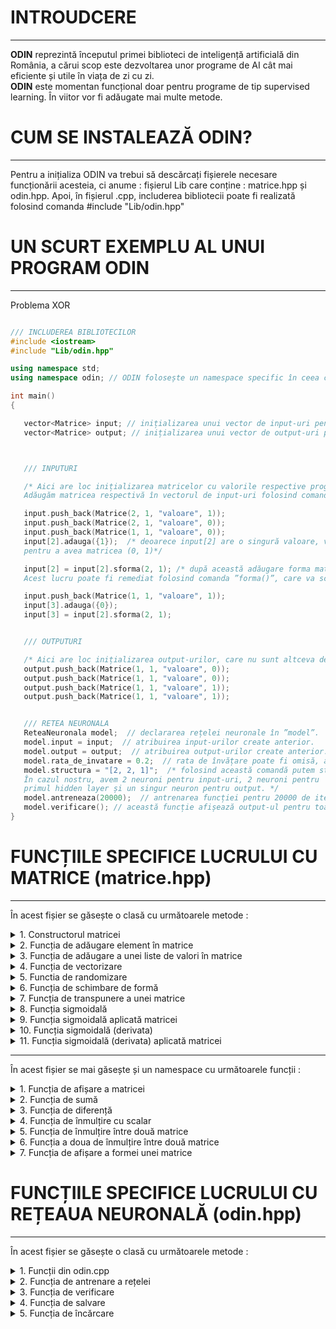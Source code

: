 # INTROUDCERE
---
<b>ODIN</b> reprezintă începutul primei biblioteci de inteligență artificială din România, a cărui scop este dezvoltarea unor programe de AI cât mai eficiente și utile în viața de zi cu zi. <br>
<b>ODIN</b> este momentan funcțional doar pentru programe de tip supervised learning. În viitor vor fi adăugate mai multe metode.

# CUM SE INSTALEAZĂ ODIN?
---
Pentru a inițializa ODIN va trebui să descărcați fișierele necesare funcționării acesteia, ci anume : fișierul Lib care conține : matrice.hpp și odin.hpp. 
Apoi, în fișierul .cpp, includerea bibliotecii poate fi realizată folosind comanda #include "Lib/odin.hpp"

# UN SCURT EXEMPLU AL UNUI PROGRAM ODIN
---
Problema XOR
```c++

/// INCLUDEREA BIBLIOTECILOR
#include <iostream>
#include "Lib/odin.hpp"

using namespace std;
using namespace odin; // ODIN folosește un namespace specific în ceea ce privește utilizarea funcțiilor necesare

int main()
{

   vector<Matrice> input; // inițializarea unui vector de input-uri pentru a stoca informațiile necesare training-ului.
   vector<Matrice> output; // inițializarea unui vector de output-uri pentru a stoca informațiile necesare training-ului.



   /// INPUTURI

   /* Aici are loc inițializarea matricelor cu valorile respective programului XOR.
   Adăugăm matricea respectivă în vectorul de input-uri folosind comanda ”push_back()” din biblioteca ”<vector>”. */

   input.push_back(Matrice(2, 1, "valoare", 1));
   input.push_back(Matrice(2, 1, "valoare", 0));
   input.push_back(Matrice(1, 1, "valoare", 0));
   input[2].adauga({1});  /* deoarece input[2] are o singură valoare, va trebui să adăugăm și un 1,
   pentru a avea matricea (0, 1)*/

   input[2] = input[2].sforma(2, 1); /* după această adăugare forma matricei se va schimba într-o matrice de tip coloană.
   Acest lucru poate fi remediat folosind comanda ”forma()”, care va schimba dimensiunea matricei. */

   input.push_back(Matrice(1, 1, "valoare", 1));
   input[3].adauga({0});
   input[3] = input[2].sforma(2, 1);


   /// OUTPUTURI

   /* Aici are loc inițializarea output-urilor, care nu sunt altceva decât 4 valori situate într-o matrice. */
   output.push_back(Matrice(1, 1, "valoare", 0));
   output.push_back(Matrice(1, 1, "valoare", 0));
   output.push_back(Matrice(1, 1, "valoare", 1));
   output.push_back(Matrice(1, 1, "valoare", 1));


   /// RETEA NEURONALA
   ReteaNeuronala model;  // declararea rețelei neuronale în ”model”.
   model.input = input;  // atribuirea input-urilor create anterior.
   model.output = output;  // atribuirea output-urilor create anterior.
   model.rata_de_invatare = 0.2;  // rata de învățare poate fi omisă, aceasta este default ”0.8”.
   model.structura = "[2, 2, 1]";  /* folosind această comandă putem stabili arhitectura programului.
   În cazul nostru, avem 2 neuroni pentru input-uri, 2 neuroni pentru
   primul hidden layer și un singur neuron pentru output. */
   model.antreneaza(20000);  // antrenarea funcției pentru 20000 de iterații.
   model.verificare(); // această funcție afișează output-ul pentru toate valorile din input.
}


```
# FUNCȚIILE SPECIFICE LUCRULUI CU MATRICE (matrice.hpp)
---

În acest fișier se găsește o clasă cu următoarele metode : 

<details>
   <summary> 1. Constructorul matricei </summary>
    <p>
       
  > Parametri : <br>
  <p>
      <b>numar_linii</b> : numărul de linii a matricei (tip : int)<br>
      <b>numar_coloane</b> : numărul de coloane a matricei (tip : int)<br>
      <b>tip_matrice</b> : tipul matricei, poate lua doar două valori : "valoare" sau "random", pentru valoare va inițializa matricea cu o anumită valoare, pentru random o va   inițializa cu valori random (tip : string) <br>
      <b>valoare</b> : acest parametru stabilește valoarea matricei, în cazul tipului de matrice "valoare" sau intervalul (-valoare, valoare), în cazul numerelor random (tip : double)
</p> 

  > Returnează : construiește matricea

---
       
```c++
Matrice (int numar_linii, int numar_coloane, std::string tip_matrice, double valoare)
{


  /* Aici are loc initializarea seed-ului folosind biblioteca <random>, in defavoarea implementarii functiei rand(),
  din cauza previzibilitatii acesteia */

  random_device rd;
  mt19937 mt(rd());
  uniform_real_distribution<double> dist(-valoare, valoare);

  /*
  if(numar_linii < 0 || numar_coloane < 0)  // daca numarul de linii sau coloane este mai mic decat 0, initializarea nu are sens si nu va avea loc.
  {
      std::cout << " > Numarul de linii si coloane trebuie sa fie pozitiv. \n";
      throw int(1);
  }*/

  //else
  //{
      //Matrice matrice; // initializarea unei matrice care va reprezenta matricea initializata in fisierul .cpp
      bool val = false;
      bool random = false;


      /* Aceste structuri decizionale verifica tipul matricei, transmis ca parametru prin functia principalt */
      if(tip_matrice == "valoare")
          val = true;
      if(tip_matrice == "random")
          random = true;


      for (int h = 0; h < numar_linii; h++)  // parcurgem numarul de linii al matricei
      {
          vector<double> temp;  // initializam un vector temporar care va retine valorile de pe linia "h"
          for (int w = 0; w < numar_coloane; w++)  // parcurgem numarul de coloane
          {
              if(val)  // daca tipul matricei este "valoare" adaugam in vectorul temporar valoarea respectiva
                  temp.push_back(valoare);
              else if(random)  // altfel adaugam un numar random in intervalul cunoscut
              {

                  temp.push_back((dist(mt)));
              }

          }

          this->valori.push_back(temp);  // adaugam linia curenta in matrice

      }

      this->linii = numar_linii;  // preluam numarul de linii al matricei si il atribuim clasei
      this->coloane = numar_coloane;  // preluam numarul de coloane al matricei si il atribuim clasei

  //}

  this->forma[0] = numar_linii;
  this->forma[1] = numar_coloane;


}
```
    
  </p>
   
</details>

<details>
<summary> 2. Funcția de adăugare element în matrice </summary>
   
<p>
   
   > Parametri : <br>
  <p>
   <b>valoare</b> : primește valoarea ce va fi adăugată în matrice (tip : double) <br>
</p> 

  > Returnează : - 
   
```c++

void v_adauga(double valoare)  /* unicul parametru al functiei este de tip double,
reprezentand valoarea ce va fi adaugata in matrice */
{
  Matrice vector_nou(1, this->linii * this->coloane + 1, "valoare", 0);  /* initializarea unei matrice care va stoca informatiile anterioare,
  dar, in plus, va avea si noua valoare adaugata */

  /* initializam matricea cu liniile matricei din fisierul .cpp, de asemenea, numarul de coloane se va
  incrementa cu 1, reprezentand locul pentru valoarea ce va fi adaugata */


  int index = 0;  // initializam un index care va fi pozitia in functie de linii si coloane

  for(int i = 0; i < this->linii; i++)  // parcurgem numarul de linii a matricei
  {
      for(int j = 0; j < this->coloane; j++)  // parcurgem numarul de coloane a matricei
      {
          index = i * this->coloane + j;  // construim index-ul pe baza liniei si coloanei curente
          vector_nou.valori[0][index] = this->valori[i][j];  // atribuim pozitiei curente valorile din matricea de pe pozitiile i si j
      }
  }

  vector_nou.valori[0][this->coloane * this->linii ] = valoare;  // aici adaugam valoarea dorita pe ultima pozitie a matricei

  this->linii = vector_nou.linii;  // setam numarul de linii in functie de numarul de linii ale matricei construite in functie
  this->coloane = vector_nou.coloane;  // setam numarul de coloane in functie de numarul de coloane ale matricei construite in functie
  this->valori = vector_nou.valori;  // preluam valorile din vector si le setam matricei

  this->forma[0] = this->linii;
  this->forma[1] = this->coloane;


}
```
</p>
</details>

<details>
<summary> 3. Funcția de adăugare a unei liste de valori în matrice </summary>
   
<p>
   
   > Parametri : <br>
  <p>
   <b>valoare</b> : primește ca parametru un vector de valori <br>
</p> 

  > Returnează : - 
   
```c++

// Functia ce adauga o lista de valori in matrice
void adauga(vector<double> valoare)
{
  for(int i = 0; i < valoare.size(); i++)
      this->v_adauga(valoare[i]);
}
```
</p>
</details>


<details>
<summary> 4. Funcția de vectorizare </summary>
<p>
   
  > Parametri : - <br>
  > Returnează : returnează matricea de tip coloana

```c++
Matrice vectorizare()  // aceasta functie nu primeste niciun parametru, pur si simplu schimba forma matricei intr-o matrice de tip coloana.
{
  Matrice vector_nou(1, this->linii * this->coloane, "valoare", 0);  // initializarea unei matrice care va stoca informatiile anterioare

  int index = 0;  // initializam un index care va fi pozitia in functie de linii si coloane

  for(int i = 0; i < this->linii; i++)  // parcurgem numarul de linii ale matricei
  {
      for(int j = 0; j < this->coloane; j++)  // parcurgem numarul de coloane ale matricei
      {
          index = i * this->coloane + j;  // construim index-ul pe baza liniei si coloanei curente
          vector_nou.valori[0][index] = this->valori[i][j];  // atribuim noii matrice elementele de pe pozitiile i si j
      }
  }

  this->forma[0] = this->linii;
  this->forma[1] = this->coloane;

  return vector_nou;  // returnam noua matrice de tip coloana
}
```

</p>
</details>

<details>
<summary> 5. Functia de randomizare </summary>
<p>
   
  > Parametri : <br>
  <p>
     <b>input</b> : vectorul de input-uri a căror poziții urmează să fie randomizate (tip : vector<Matrice>) <br>
     <b>output</b> : vectorul de output-uri a căror poziții urmează să fie randomizate (tip : vector<Matrice>) <br>
     <b>numar_inputuri</b> : numărul de elemente supuse randomizării (tip : int) <br>
   </p>

  > Returnează : - 
      
```c++
/* Functia de randomizare are 3 parametri. Primul este reprezentat de vectorul de input-uri,
al doilea de vectorul de output-uri, iar al treilea de numarul de elemente care sunt supuse randomizarii */
void randomizare(vector<Matrice> input, vector<Matrice> output, int numar_inputuri)
{

  /* Aici are loc initializarea seed-ului folosind biblioteca <random>, in defavoarea implementarii functiei rand(),
  din cauza previzibilitatii acesteia */
  random_device rd;
  mt19937 mt(rd());
  uniform_real_distribution<double> dist(0, numar_inputuri);


  for(int i = 0; i < numar_inputuri; i++)  // parcurgem numarul de elemente care vor fi randomizate
  {
      int random = dist(mt);  // retinem in variabila random o valoare random in intervalul [0, numar_inputuri]
      std::swap(input[i], input[random]);  // schimbam valorile de pe pozitia curenta, cu cele de pe pozitia generata random
      std::swap(output[i], output[random]);  // schimbam valorile de pe pozitia curenta, cu cele de pe pozitia generata random

  }
}

```

</p>
</details>

<details>
<summary> 6. Funcția de schimbare de formă </summary>
<p>
   
  > Parametri : <br>
  <p>
   <b>dimensiune1</b> : numărul de linii ale viitoarei matrice (tip : int) <br> 
   <b>dimensiune2</b> : numărul de coloane ale viitoarei matrice (tip : int) <br>
</p> 

  > Returnează : returnează matricea 
   
```c++
Matrice sforma(int dimensiune1, int dimensiune2)
{
  if(dimensiune1 * dimensiune2 == this->coloane * this->linii)  // daca produsul dimensiunilor introduse e egal cu cel al matricei se va realiza conversia.
  {

      Matrice vector_nou(0,0,"valoare",0), vn(dimensiune1, dimensiune2, "valoare", 0);  // initializarea unui nou vector, in care sunt copiate informatiile matricei
      vector_nou = this->vectorizare();  // transformarea matricei intr-o matrice de tip coloana

      int index = 0;  // initializam un index care va fi pozitia in functie de linii si coloane
      for(int i = 0;i < dimensiune1; i++)  // parcurgerea liniilor in functie de dimensiunea introdusa
      {
          for(int j = 0; j < dimensiune2; j++)  // parcurgerea liniilor in functie de dimensiunea introdusa
          {
              vn.valori[i][j] = vector_nou.valori[0][index];  // atribuirea noului vector cu valorile din matricea coloana principala
              index++;
          }
      }

      this->forma[0] = this->linii;
      this->forma[1] = this->coloane;

      return vn;  // returnam matricea

  }
  else  // daca dimensiunile nu sunt corespunzatoare operatia nu poate fi realizata
  {
      std::cout << " > Dimensiunea matricei nu poate fi schimbata deoarece valorile introduse nu corespund cu numarul de linii si coloane ale matricei introduse. \n";
      throw int(6);
  }

}
```

</p>
</details>

<details>
<summary> 7. Funcția de transpunere a unei matrice </summary>
<p>
   
  > Parametri : - <br> 

  > Returnează : returnează matricea transpusă

```c++
/* Aceasta functie calculeaza transpusa matricei, exemplu : pentru o matrice de (3, 1), o va converti in (1, 3) */
Matrice transpusa()
{

  int linii, coloane;
  linii = this->linii;
  coloane = this->coloane;

  Matrice vector_nou(0,0,"valoare",0), vn(coloane, linii, "valoare", 0);  // initializarea unui nou vector, in care sunt copiate informatiile matricei
  vector_nou = this->vectorizare();  // transformarea matricei intr-o matrice de tip coloana

  int index = 0;  // initializam un index care va fi pozitia in functie de linii si coloane
  for(int i = 0;i < coloane; i++)  // parcurgerea liniilor in functie de dimensiunea introdusa
  {
      for(int j = 0; j < linii; j++)  // parcurgerea liniilor in functie de dimensiunea introdusa
      {
          vn.valori[i][j] = vector_nou.valori[0][index];  // atribuirea noului vector cu valorile din matricea coloana principala
          index++;
      }
  }

  this->forma[0] = this->linii;
  this->forma[1] = this->coloane;

  return vn;  // returnam matricea

}



```

</p>
</details>

<details>
<summary> 8. Funcția sigmoidală </summary>
<p>

   > Parametri : <br>
  <p>
   <b>x</b> : primește o valoare căreia îi va aplica funcția sigmoidală (tip : double) <br>
</p> 

  > Returnează : returnează o valoare după aplicarea funcției sigmoidale 

```c++
/* Functia sigmoidala */
double sigmoid(double x)
{
  return 1 / (1 + exp(-x));  // returneaza o valoare dupa aplicarea functiei sigmoidale
}
```

</p>
</details>  
 
 
<details>
<summary> 9. Funcția sigmoidală aplicată matricei </summary>
<p>
   
   
   > Parametri : - <br> 

  > Returnează : returnează matricea

```c++
/* Aceasta metoda aplica functia sigmoidala pentru o matrice */
Matrice sigmoid_matrice()
{
  Matrice matrice(0, 0, "valoare", 0);
  int coloane = this->coloane;  // retine numarul de coloane
  int linii = this->linii;  // retine numarul de linii

  matrice = this->vectorizare();  // vectorizeaza matricea

  for(int i = 0; i < coloane * linii; i++)  // parcurge toate elementele matricei
      matrice.valori[0][i] = sigmoid(matrice.valori[0][i]);  // aplica functia sigmoidala pentru fiecare valoare

  matrice = matrice.forma(linii, coloane);  // schimba forma matricei la cea initiala
  return matrice;  // returneaza matricea
}
```

</p>
</details>  

<details>
<summary> 10. Funcția sigmoidală (derivata) </summary>
<p>
   
   
   > Parametri : <br>
  <p>
   <b>x</b> : primește o valoare căreia îi va aplica funcția sigmoidală (derivata) (tip : double) <br>
</p> 

  > Returnează : returnează o valoare dupa aplicarea funcției sigmoidale 

```c++
/* Derivata functiei sigmoidale */
double d_sigmoid(double x)
{
  return x * (1 - x);  /* o sa returneze valoarea dupa derivarea unei valori folosind functia sigmoidala (Valoarea trebuie sa aiba in componenta functia sigmoidala inainte de a fi aplicata derivata!!) */
}

```

</p>
</details>  


<details>
<summary> 11. Funcția sigmoidală (derivata) aplicată matricei </summary>
<p>
   
   > Parametri : - <br>

  > Returnează : returnează matricea

```c++
// Derivata functiei sigmoidale aplicata matricei
Matrice d_sigmoid_matrice()
{
  Matrice matrice(0, 0, "valoare", 0);
  int coloane = this->coloane;  // retine numarul de coloane
  int linii = this->linii;  // retine numarul de linii

  matrice = this->vectorizare();  // vectorizeaza matricea

  for(int i = 0; i < coloane * linii; i++)  // parcurge toate elementele matricei
      matrice.valori[0][i] = d_sigmoid(matrice.valori[0][i]);  // aplica derivata sigmoidalei pentru fiecare valoare din matrice

  matrice = matrice.forma(linii, coloane);  // schimba forma matricei la cea initiala
  return matrice; // returneaza matricea
}
```

</p>
</details>  

---
În acest fișier se mai găsește și un namespace cu următoarele funcții :

<details>
<summary> 1. Funcția de afișare a matricei </summary>
<p>

> Parametri : <br>
<p>
<b>out : </b> permite folosirea operatorului "<<", urmat de o matrice <br>
<b>matrice : </b> matrice ce urmează să fie afișată (tip : Matrice) <br>
</p>

> Returnează : "afișarea"

```c++

// Acesta este operatorul de afisare, adica putem folosi cout << matrice;
ostream& operator<<(ostream &out, Matrice matrice)
{

  for(int i = 0;i < matrice.linii;i++) // parcurge numarul de linii
  {
      for(int j = 0;j< matrice.coloane;j++) // parcurge numarul de coloane
      {
          out << matrice.valori[i][j] << " "; // afiseaza fiecare element
      }
      out << endl;
  }
  return out;  // returneaza "afisarea"

}

```

</p>
</details>  


<details>
<summary> 2. Funcția de sumă </summary>
<p>

> Parametri : <br>
<p>
<b>matrice1 : </b> prima matrice (tip : Matrice) <br>
<b>matrice2 : </b> a doua matrice (tip : Matrice) <br>
</p>

> Returnează : suma dintre cele două matrice

```c++

// Acesta este operatorul de adunare, face suma intre doua matrice (matrice1 + matrice2)
Matrice operator+(Matrice matrice1, Matrice matrice2)
{
  Matrice rezultat(matrice1.linii, matrice1.coloane, "valoare", 0);  // declararea unei matrice care va stoca noile informatii din adunarea celor doua matrice

  if(!(matrice1.coloane == matrice2.coloane && matrice1.linii == matrice2.linii))  // daca liniile/coloanele primei matrice nu sunt egale cu liniile/coloanele celei de a doua matrice nu se realizeaza operatiunea
  {
      cout << " > Nu se poate realiza suma intre cele doua matrice deoarece nu au aceeasi dimensiune." << endl;
      throw int(2);
  }
  else  // altfel, are loc adunarea
  {
      for(int i = 0; i < matrice1.linii; i++)  // parcurgerea liniilor
          for(int j = 0;j < matrice1.coloane; j++) // parcurgerea coloanelor
              rezultat.valori[i][j] = matrice1.valori[i][j] + matrice2.valori[i][j];  // retine suma elementelor de pe pozitia i si j in noua matrice

      return rezultat;  // returneaza rezultatul
  }
}


```

</p>
</details>  

<details>
<summary> 3. Funcția de diferență </summary>
<p>

> Parametri : <br>
<p>
<b>matrice1 : </b> prima matrice (tip : Matrice) <br>
<b>matrice2 : </b> a doua matrice (tip : Matrice) <br>
</p>

> Returnează : diferența dintre cele două matrice

```c++

// Acesta este operatorul de scadere, face diferenta intre doua matrice (matrice1 + matrice2)
Matrice operator-(Matrice matrice1, Matrice matrice2)
{
  Matrice rezultat(matrice1.linii, matrice1.coloane, "valoare", 0); // declararea unei matrice care va stoca noile informatii din scaderea celor doua matrice
  if(!(matrice1.coloane == matrice2.coloane && matrice1.linii == matrice2.linii)) // daca liniile/coloanele primei matrice nu sunt egale cu liniile/coloanele celei de a doua matrice nu se realizeaza operatiunea
  {
      cout << " > Nu se poate realiza diferenta intre cele doua matrice deoarece nu au aceeasi dimensiune." << endl;
      throw int(3);
  }

  else // altfel, are loc scaderea
  {
      for(int i = 0; i < matrice1.linii; i++)  // parcurgerea liniilor
          for(int j = 0;j < matrice1.coloane; j++)  // parcurgerea coloanelor
              rezultat.valori[i][j] = matrice1.valori[i][j] - matrice2.valori[i][j];  // retine suma elementelor de pe pozitia i si j in noua matrice
      return rezultat;  // returneaza rezultatul
  }
}


```

</p>
</details>  


<details>
<summary> 4. Funcția de înmulțire cu scalar </summary>
<p>

> Parametri : <br>
<p>
<b>valoare_scalar : </b> valoarea cu care vom înmulți fiecare element din matrice (tip : double) <br>
<b>matrice : </b> matrice căruia i se va aplica scalarul (tip : Matrice) <br>
</p>

> Returnează : matricea înmulțită cu valoarea scalarului

```c++

// Acesta este operatorul de inmultire cu scalar, inmulteste fiecare element din matrice cu un numar de tip double
Matrice operator*(double valoare_scalar, Matrice matrice)
{
  Matrice rezultat(matrice.linii, matrice.coloane, "valoare", 0);  // declararea unei matrice care va stoca noile informatii din inmultirea matricei cu scalarul
  for(int i = 0; i < matrice.linii; i++)  // parcurgerea liniilor
      for(int j = 0;j < matrice.coloane; j++)  // parcurgerea coloanelor
          rezultat.valori[i][j] = valoare_scalar * matrice.valori[i][j];  // retine produsul dintre scalar si elementul matricei transmise in noua matrice
  return rezultat;  // returneaza matricea

}

```

</p>
</details>  

<details>
<summary> 5. Funcția de înmulțire între două matrice </summary>
<p>

> Parametri : <br>
<p>
<b>matrice1 : </b> prima matrice (tip : Matrice) <br>
<b>matrice2 : </b> a doua matrice (tip : Matrice) <br>
</p>

> Returnează : produsul dintre cele două matrice

```c++
// Aceasta este operatorul de inmultirea a doua matrice (matrice1 * matrice2) - dot product
Matrice operator*(Matrice matrice1, Matrice matrice2)
{
  Matrice rezultat(matrice1.linii, matrice2.coloane, "valoare", 0); // declararea unei matrice care va stoca noile informatii din inmultirea celor doua matrice

  bool ok = false;

  if(matrice1.coloane == matrice2.linii)  // daca numarul de coloane a primei matrice e egal cu cel de linii a celei de a doua matrice se poate realiza inmultirea
      ok = true;


  if (ok)
  {

      for(int i = 0; i < matrice1.linii; i++)  // parcurgerea liniilor
      {
          int k = 0;
          for(int z = 0; z < matrice1.coloane; z++)  // parcurgerea elementelor pentru a putea realiza dot product-ul
          {
              for(int j = 0;j < matrice2.coloane; j++)  // parcurgerea coloanelor
              {
                  rezultat.valori[i][j] += matrice1.valori[i][z] * matrice2.valori[z][j];  // realizeaza dot product-ul
                  k ++ ;
              }
          }

      }


      return rezultat;  // returneaza produsul dintre cele doua matrice
  }
  else
  {
      std::cout << " > Nu se poate realiza produsul intre cele doua matrice deoarece " << matrice1.coloane << " != " << matrice2.linii << ". \n";
      throw int(4);
  }


}
```

</p>
</details>  



<details>
<summary> 6. Funcția a doua de înmulțire între două matrice </summary>
<p>

> Parametri : <br>
<p>
<b>matrice1 : </b> prima matrice (tip : Matrice) <br>
<b>matrice2 : </b> a doua matrice (tip : Matrice) <br>
</p>

> Returnează : produsul dintre cele două matrice (înmulțirea are loc element cu element)

```c++

// Acesta este operatorul de inmutire a doua matrice (matrice1 % matrice2), imultirea are loc element cu element, este TOTAL diferita fata de (matrice1 * matrice2)
Matrice operator%(Matrice matrice1, Matrice matrice2)
{
  Matrice rezultat(matrice1.linii, matrice2.coloane, "valoare", 0);  // declararea unei matrice care va stoca noile informatii din inmultirea celor doua matrice
  bool ok = false;

  if(matrice1.coloane == matrice2.coloane && matrice1.linii == matrice2.linii)  // daca numarul de coloane a primei matrice e egal cu cel de linii a celei de a doua matrice se poate realiza inmultirea
      ok = true;


  if (ok)
  {
      for(int i = 0; i < matrice1.linii; i++)  // parcurgerea liniilor
      {
          for(int j = 0;j < matrice2.coloane; j++) // parcurgerea coloanelor
          {
              rezultat.valori[i][j] = matrice1.valori[i][j] * matrice2.valori[i][j];  // inmulteste element cu element valorile dintre cele doua matrice si le stocheaza in noua matrice
          }
      }
      return rezultat;  // returneaza produsul dintre cele doua matrice
  }
  else
  {
      cout << " > Nu se poate realiza produsul intre cele doua matrice deoarece nu au aceeasi dimensiune." << endl;
      throw int(5);
  }
}

```

</p>
</details>  

<details>
<summary> 7. Funcția de afișare a formei unei matrice </summary>
<p>

> Parametri : - <br>


> Returnează : forma matricei

```c++

// Acesta este operatorul pentru afisarea formei matricei
ostream& operator<<(ostream &out, int f_vector[])
{
  out << "(" << f_vector[0] << ", " << f_vector[1] << ")";
  return out;
}

```

</p>
</details>  


# FUNCȚIILE SPECIFICE LUCRULUI CU REȚEAUA NEURONALĂ (odin.hpp)
---

În acest fișier se găsește o clasă cu următoarele metode : 

<details>
<summary> 1. Funcții din odin.cpp </summary>
<p>

> Ce reprezintă fiecare funcție din odin.hpp?

```c++

/// Acesta este constructorul retelei. Are 4 parametri : 
/// - input-ul : reprezinta vectorul de input-uri.
/// - output-ul : reprezinta vectorul de output-uri.
/// - structura : structura specifica retelei neuronale.
/// - rata de invatare : POATE FI OMISA (default : 0.8)
ReteaNeuronala model(input, output, "[2, 2, 1]", 0.8);

/// Aceasta este functia de antrenare specifica retelei neuronale. Are 2 parametri : 
/// - numarul de iteratii : de cate ori se va antrena programul.
/// - GUI - acest parametru este de tip bool si reprezinta interfata grafica a structurii. 
model.antreneaza(2000, false);

/// Aceasta este functia de salvare. Are un singur parametru :
/// - numele fisierului : este un string ce reprezinta numele fisierului. Fisierul va fi salvat cu extensia odin.
model.salvare("model");

/// Aceasta este functia de verificare. Are 2 parametri:
/// - numarul de zecimale : acest numar indica cate cifre sunt dupa virgula in momentul verificarii retelei neuronale.
/// - GUI : acest parametru este de tip bool si reprezinta interfata grafica a structurii. 
model.verificare(6, false);

```

</p>
</details>  

<details>
<summary> 2. Funcția de antrenare a rețelei </summary>
<p>
   
  > Parametri : <br>
  <p>
   <b>iterații</b> : numărul de iterații atribuite rețelei (tip : int) <br> 
</p> 

  > Returnează : -
   
```c++
// Aceasta functie este extrem de importanta in aceasta biblioteca deoarece antreneaza sinapsele neuronilor in vederea unor rezultate cat mai bune.
void antreneaza(int iteratii, bool GUI = false)  // primeste un singur parametru, ci anume, numarul de iteratii
{
  string structura_nou = structura;
  if(GUI)
  {
      structura_nou.erase( remove( structura_nou.begin(), structura_nou.end(), ' ' ), structura_nou.end()); // sterge spatiile din string
      system("start GUI.exe"); // deschide GUI-ul si porneste serverul

      system("cls");
      int i = 10;
      while(i > 0)
      {
          if(i > 1 && i < 20)
              std::cout << "Procesul de antrenare va incepe in " << i << " secunde.";
          else if(i == 1)
              std::cout << "Procesul de antrenare va incepe intr-o secunda.";

          i--;
          sleep(1);
          system("cls");
      }
      std::cout << endl;


  }

  int n = structura.length(); // retine in variabila n lungimea structurii
  char s[n + 1]; // declararea unui tablou de char in care o sa fie structura
  strcpy(s, structura.c_str());  // copiaza structura in vectorul de char (pentru a putea utiliza functiile specifice vectorului de char, ci nu string-ului.

  char *p = strtok(s, ", [ ]");  // retine primul numar din strctura, pointeaza la acel caracter. Spre exemplu : daca avem [2, 2, 1], va retine in pointerul p : 2

  int structura_int[1000]; // aici este un vector de int, care va retine fiecare numar de neuroni din fiecare hidden layer
  while(p != NULL)
  {
      structura_int[index] = atoi(p);  // converteste pointerul in int si il retine in vectorul specficic
      p = strtok(NULL, ", [ ]");  // pointeaza la urmatorul string
      index++;  // incrementeaza pozitia vectorului
  }


  for(int i = 0; i <= index - 2; i++)
  {
      weights.push_back(Matrice(structura_int[i+1], structura_int[i], "random", 2));  // initalizeaza vectorul de sinapse cu valori random in (-2, 2). Iar dimensiunea este stabilita in functie de numarul de pe poztia i + 1 din strctura si numarul de pe pozitia i
      // aceasta initializare este facuta in felul acesta pentru a putea realiza operatiile specifice matricelor, precum : adunare, scadere, produs, etc...
  }

  for(int i = 0; i <= index - 1; i++)
  {
      biases.push_back(Matrice(structura_int[i + 1], 1, "random", 2));  // initializeaza bias-urile in functie de pozitia de pe i + 1 cu valori in (-2, 2)
  }



  vector<Matrice> hidden_layers;  // declararea unui vector de hidden layers

  for(int z = 0; z < iteratii; z++)  // parcurgem numarul de iteratii transmise ca parametru
  {

      input[z].randomizare(input, output, input.size());  // randomizam input-urile pentru a evita o problema frecvent intalnita in ML, ci anume overfit-ul
      vector<Matrice> errori_hidden_layers; // initializare matrice de erori pentru hidden layers
      for(int i = 0 ; i < input.size(); i++)  // parcurgem lungimea input-urilor
      {
          vector<Matrice> hidden_layers;  // initalizare hidden layers

          hidden_layers.push_back(weights[0] * input[i]);  // adaugarea primului hidden layer in vector


          hidden_layers[0] = hidden_layers[0] + biases[0];  // adaugarea bias-ului in primul hidden layer

          hidden_layers[0].sigmoid_matrice(hidden_layers[0]);  // aplicarea functiei sigmoidale pentru primul hidden layer


          for(int j = 1; j <= index - 2; j++)  // parcurgerea urmatoarelor layere.
          {
              hidden_layers.push_back(weights[j] * hidden_layers[j - 1]);  // adauga in vector rezultatul (calculeaza produsul in functie de sinapsele curente si hidden layer-ul anterior)
              hidden_layers[j] = biases[j] + hidden_layers[j]; // adauga bias-ul hidden layer-ului
              hidden_layers[j].sigmoid_matrice(hidden_layers[j]);  // aplica functia sigmoidala hidden layer-ului de pe pozitia j

          }

          vector<Matrice> erori_hidden_layers;  // declararea vectorului de erori
          for(int j = 0; j <= index - 2; j++)  // parcurgem vectorul pentru a-l putea initializa cu valori nule
          {
              erori_hidden_layers.push_back(Matrice(1, 1, "valoare", 0));
          }

          erori_hidden_layers[index - 2] = output[i] - hidden_layers[index - 2];  // in felul acesta putem calcula eroarea output-ului.
          // Daca facem diferenta intre output-ul pe care il cunoastem si output-ul care a fost prezis de catre program putem calcula eroarea acestuia


          for(int j = index - 2 - 1; j >= 0; j -- )  // parcurgere hidden layers
          {

              weights[j+1] = weights[j+1].transpusa();  // facem transpusa matricei pentru a putea realiza operatiile viitoare

              erori_hidden_layers[j] = weights[j + 1] * erori_hidden_layers[j + 1];  // distribuim erorile pe pozitia j in functie de cele de pe pozitia j+1

              weights[j+1] = weights[j+1].transpusa(); // aducem matricea la forma initiala, aplicand inca o data traspusa



          }


          vector<Matrice> hidden_layers_derivate;
          vector<Matrice> gradienturi;
          vector<Matrice> delta_weights;

          for(int j = 0; j <= index - 2; j++)  // parcurgem vectorii declarati anterior si le atribuim valori nule
          {
              hidden_layers_derivate.push_back(Matrice(1, 1, "valoare", 0));
              gradienturi.push_back(Matrice(1, 1, "valoare", 0));
              delta_weights.push_back(Matrice(1, 1, "valoare", 0));
          }


          for(int j = index - 2 ; j >= 0; j -- )  // parcurgem vectorii
          {
              hidden_layers_derivate[j] = hidden_layers[j];  // retinem hidden layerul de pe pozitia j in noul vector
              hidden_layers_derivate[j].d_sigmoid_matrice(hidden_layers_derivate[j]);  // aplicam derivata functiei sigmoidale hidden layer-ului

              gradienturi[j] = erori_hidden_layers[j] % hidden_layers_derivate[j];  // calculam gradientul in functie de eroare si derivata (inmultim matricele element cu element)
              gradienturi[j] = rata_de_invatare * gradienturi[j];  // aplicam rata de invatare

              biases[j] = biases[j] + gradienturi[j]; // adaugam gradient-urile bias-ului

          }


          for(int j = index - 2; j >= 1; j--)
          {
              hidden_layers[j - 1] = hidden_layers[j-1].transpusa(); // transpusa matricei
              delta_weights[j] = gradienturi[j] * hidden_layers[j - 1];  // calculam delta weights-urile pentru a putea adauga diferenta necesara in vederea imbunatatirii retelei neuronale, acesta valori sunt relativ mici.
              hidden_layers[j - 1] = hidden_layers[j - 1].transpusa();  // revenirea la forma initiala a matricei
          }

          input[i] = input[i].transpusa();  // transpusa input-ului

          delta_weights[0] = gradienturi[0] * input[i];  // calculam delta weights-urile necesare pentru input-uri
          input[i] = input[i].transpusa();  // revenim la forma initiala a input-urilor


          // folosind acest for actualizam sinapsele in functie de delta_weights (pe care le-am calculat la pasii anteriori)
          for(int j = 0; j<=index-2;j++)
          {
              weights[j] = delta_weights[j] + weights[j];
          }

          // daca GUI-ul este true va trimite datele server-ului pentru a le putea prelucra
          if(GUI)
              conectare_server(z, weights, structura_nou, index, hidden_layers);


      }

      cout << "\n";
      cout << z << " / " << iteratii;
      cout << "\n";
  }

  cout << "\n\n";

  // daca a ajuns la final si GUI-ul este true va inchide serverul.
  if(GUI)
  {
      SOCKET out = conectare_server(0, weights, structura_nou, 0, hidden_layers);
      close(out);
      system("taskkill /F /T /IM GUI.exe");
  }

}


```

</p>
</details>

<details>
<summary> 3. Funcția de verificare </summary>
<p>

> Parametri : - <br>

> Returnează : nu returnează nimic, ci doar afișează toate predicțiile în funcție de input-urile antrenate

```c++

// Aceasta functie este asemanatoare cu cea de training, doar ca nu antreneaza nimic, ci doar genereaza valorile in functie de sinapsele antrenate pentru input-urile introduse
void verificare(int zecimale = 6, bool GUI = false)
{
  string structura_nou = structura;
  if(GUI)
  {
      structura_nou.erase( remove( structura_nou.begin(), structura_nou.end(), ' ' ), structura_nou.end()); // sterge spatiile din string
      system("start GUI.exe"); // deschide GUI-ul si porneste serverul
      system("cls");
      int i = 10;
      while(i > 0)
      {
          if(i > 1 && i < 20)
              std::cout << "Procesul de verificare va incepe in " << i << " secunde.";
          else if(i == 1)
              std::cout << "Procesul de verificare va incepe intr-o secunda.";

          i--;
          sleep(1);
          system("cls");
      }
      std::cout << endl;
  }

  vector<Matrice> hidden_layers;
  int n = structura.length();
  char s[n + 1];
  strcpy(s, structura.c_str());

  char *p = strtok(s, ", [ ]");


  int index = 0;
  int structura_int[1000];
  while(p != NULL)
  {
      structura_int[index] = atoi(p);
      p = strtok(NULL, ", [ ]");
      index++;
  }


  for(int i = 0; i <= index - 2; i++)
  {
      hidden_layers.push_back(Matrice(1, 1, "valoare", 0));
  }

  if(GUI)
  {
      bool ok = true;
      HANDLE handle = CreateThread(NULL, 0, thread2, NULL, 0, NULL);  // incepe cel de-al doilea thread pentru a putea scrie comenzi in loop.
      while(thread2_start)  // cat timp thread-ul este pornit...
      {

          for(int i = 0 ; i < input.size(); i++)
          {
              hidden_layers[0] = weights[0] * input[i];
              hidden_layers[0] = hidden_layers[0] + biases[0];
              hidden_layers[0].sigmoid_matrice(hidden_layers[0]);


              for(int j = 1; j <= index - 2; j++)
              {
                  hidden_layers[j] = weights[j] * hidden_layers[j - 1];
                  hidden_layers[j] = hidden_layers[j] + biases[j];
                  hidden_layers[j].sigmoid_matrice(hidden_layers[j]);

              }

              // daca GUI-ul este true atunci se conecteaza la server si trimite datele
              if(GUI)
                  conectare_server(i, weights, structura_nou, index, hidden_layers);

              if(ok)
              {
                  cout << std::fixed << std::setprecision(zecimale) << (hidden_layers[index-2]) << "\n";

                  if(i == input.size() - 1)
                      std::cout << "\n > Pentru a inchide vizualizarea scrie 'stop' \n\n";
              }

          }
          ok = false;

      }
  }
  else
  {
      for(int i = 0 ; i < input.size(); i++)
      {
          hidden_layers[0] = weights[0] * input[i];
          hidden_layers[0] = hidden_layers[0] + biases[0];
          hidden_layers[0].sigmoid_matrice(hidden_layers[0]);


          for(int j = 1; j <= index - 2; j++)
          {
              hidden_layers[j] = weights[j] * hidden_layers[j - 1];
              hidden_layers[j] = hidden_layers[j] + biases[j];
              hidden_layers[j].sigmoid_matrice(hidden_layers[j]);

          }

          if(GUI)
              conectare_server(i, weights, structura_nou, index, hidden_layers);

          cout << std::fixed << std::setprecision(zecimale) << (hidden_layers[index-2]) << "\n";

      }
  }

  // daca a ajuns la final si GUI-ul este true va inchide serverul.
  if(GUI)
  {
      SOCKET out = conectare_server(0, weights, structura_nou, 0, hidden_layers);
      close(out);
      system("taskkill /F /T /IM GUI.exe");
  }

}

```

</p>
</details>  

<details>
<summary> 4. Funcția de salvare </summary>
<p>

> Parametri : <br>
<p>
<b>fisier</b> : numele fișierului în care vor fi stocate informațiile (tip : char[]) <br>
</p>

> Returnează : -

```c++

// Aceasta este functia care salveaza datele referitoare la training
void salvare(char fisier[])
{

  char fis[1000];  // un vector de char care stocheaza informatii referitoare la fisierul in care vor fi datele
  strcpy(fis, fisier);  // copiaza numele fisierului in vectorul fis
  char extensie[] = {".odin"};  // creeaza extensia bazei de date
  strcat(fis, extensie); // adauga extensia fisierului

  ofstream o(fis);  // declara fisierul de iesire

  o << index;  // scrie in fisierul de iesire indexul
  o << endl;

  for(int i = 0; i <= index - 2; i++)
  {
      o << weights[i].linii << " " << weights[i].coloane << endl;  // scrie numarul de linii si coloane a tuturor sinapselor
  }
  for(int i = 0; i <= index - 2; i++)
  {
      o << biases[i].linii << " " << biases[i].coloane << endl;  // scrie numarul de linii si coloane a tuturor bias-urilor
  }

  o << endl;


  for(int z = 0; z <= index - 2; z++)  // parcurge toate sinapsele
  {
      for(int i = 0;i < weights[z].linii;i++)  // parcurge liniile pentru sinapsa la pozitia z
      {
          for(int j = 0;j< weights[z].coloane;j++) // parcurge coloanele pentru sinapsa la pozitia z
          {
              o << weights[z].valori[i][j] << " ";  // scrie valorile sinapselor in fisier
          }
          o << endl;
      }
      o << endl;
  }

  o << endl;

  for(int z = 0; z <= index - 2; z++)  // parcurge toate bias-urile
  {
      for(int i = 0;i < biases[z].linii;i++) // parcurge liniile pentru bias-ul la pozitia z
      {
          for(int j = 0;j< biases[z].coloane;j++)  // parcurge coloanele pentru bias-ul la pozitia z
          {
              o << biases[z].valori[i][j] << " ";  // scrie valorile bias-urilor
          }
          o << endl;
      }
      o << endl;
  }

  o << endl;
  o << structura;  // scrie arhitectura retelei neuronale

  o.close();  // inchide fisierul
}


```

</p>
</details>  

<details>
<summary> 5. Funcția de încărcare </summary>
<p>

> Parametri : <br>
<p>
<b>fisier</b> : numele fișierului din care vor fi citite informațiile (tip : char[]) <br>
</p>

> Returnează : nu returnează nimic, doar schimbă variabilele globale care aparțin rețelei neuronale

```c++
void incarcare(char fisier[])
{

  // afla numele fisierului (la fel ca la salvare)
  char fis[1000];
  strcpy(fis, fisier);
  char extensie[] = {".odin"};
  strcat(fis, extensie);

  ifstream f(fis);

  double x;

  int lungime = 0;

  vector <punct> pct;
  int k = 0;
  int suma = 0;
  while(f >> x)  // citeste fiecare valoare din fisier si o atribuie valorii x
  {
      if(lungime == 0) // daca lungimea e 0, inseamna ca e la prima pozitie si retine index-ul, care reprezinta numarul de coloane pentru dimensiunile urmatoarelor matrice
          index = x;
      else  if(lungime > 0 && lungime <= (index - 1)* 2 * 2)  // daca lungimea e mai mare decat 0 si mai mica decat toate valorile dimensiunilor adunate executa urmatoarele :
      {

          // Creeaza un punct pe care il adauga vectorului de puncte (practic sunt dimensiunile matricelor (p.x = liniile, iar p.y = coloanele)
          punct p;
          if(lungime % 2 != 0)
          {
              p.x = x;
          }
          else
          {
              p.y = x;
              pct.push_back(p);
          }
      }

      lungime ++;  // updateaza dimensiunea
  }

  for(int i = 0; i < pct.size(); i++)
      suma += pct[i].x * pct[i].y;


  // Reseteaza fisierul, pointerul va fi iarasi la inceputul fisierului
  f.clear();
  f.seekg(0, ios::beg);


  lungime = 0;
  int pos = 0;
  vector<Matrice> matrice;
  bool ok = true;
  char c;
  string str;

  while(ok)
  {
      if(lungime > pct.size() * 2)  // daca am trecut de identificarea dimensiunilor matricelor executam urmatoarele comenzi
      {
          if(pos < pct.size())  // daca pozitia e mai mica decat aceste dimeniuni
          {
              Matrice matrice(0, 0, "valoare", 0);  // initializam o matrice

              matrice.linii = pct[pos].x;  // matricea va avea numarul de linii din valoarea pct[pos].x, adica linia de pe pozitia "pos"
              matrice.coloane = pct[pos].y;  // matricea va avea numarul de coloane din valoarea pct[pos].y, adica coloana de pe pozitia "pos"

              for(int i = 0; i < pct[pos].x; i++)  // parcurge liniile matricei
              {
                  vector<double> temp;
                  for(int j = 0; j < pct[pos].y; j++)  // parcurge coloanele matricei
                  {
                      f >> x;  // citeste valorile din fisier
                      temp.push_back(x);  // le adauga in vectorul temporar
                  }
                  matrice.valori.push_back(temp); // adauga vectorul temporar in matrice
              }

              if(pos < pct.size() / 2)  // daca sunt citite sinapsele
              {
                  matrice = matrice.forma(pct[pos].x, pct[pos].y);  // schimba forma matricei in functie de dimensiunile din vectorul construit anterior
                  weights.push_back(matrice);  // adauga matricea in vectorul de sinapse
              }
              else  // altfel sunt citite bias-urile
              {
                  matrice = matrice.forma(pct[pos].x, pct[pos].y); // schimba forma matricei in functie de dimensiunile din vectorul construit anterior
                  biases.push_back(matrice);  // adauga matricea in vectorul de bias-uri
              }

              pos ++ ;
          }
          else
          {
              f >> c;  // citeste un caracter

              str += c;  // adauga caracterul in acest string

              if(c == ']')  // daca valoarea citita este ']' inseamna ca s-a ajuns la finalul fisierului si se opreste citirea
                  ok = false;
          }
      }
      else
      {
          f >> x;  // citeste x-ul
          lungime ++ ; // updateaza lungimea
      }
  }

  structura = str;  // retine str-ul constuit in while in variabila globala "structura"

}

```

</p>
</details>  





